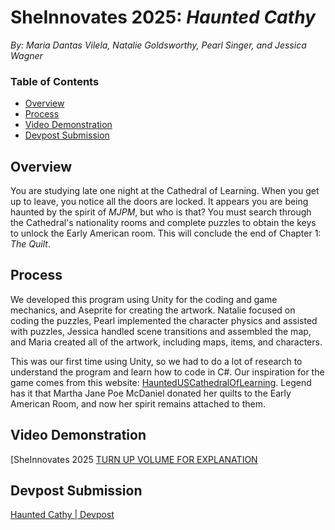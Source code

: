 # SheInnovates 2025: *Haunted Cathy*
*By: Maria Dantas Vilela, Natalie Goldsworthy, Pearl Singer, and Jessica Wagner*

### Table of Contents
- [Overview](#overview)
- [Process](#process)
- [Video Demonstration](#video-demonstration)
- [Devpost Submission](#devpost-submission)

## Overview
You are studying late one night at the Cathedral of Learning. When you get up to leave, you notice all the doors are locked. It appears you are being haunted by the spirit of *MJPM*, but who is that? You must search through the Cathedral's nationality rooms and complete puzzles to obtain the keys to unlock the Early American room. This will conclude the end of Chapter 1: *The Quilt*.

## Process
We developed this program using Unity for the coding and game mechanics, and Aseprite for creating the artwork. Natalie focused on coding the puzzles, Pearl implemented the character physics and assisted with puzzles, Jessica handled scene transitions and assembled the map, and Maria created all of the artwork, including maps, items, and characters. 

This was our first time using Unity, so we had to do a lot of research to understand the program and learn how to code in C#. Our inspiration for the game comes from this website: [HauntedUSCathedralOfLearning](https://hauntedus.com/pennsylvania/cathedral-learning-pitts-university/). Legend has it that Martha Jane Poe McDaniel donated her quilts to the Early American Room, and now her spirit remains attached to them.

## Video Demonstration
[SheInnovates 2025 [TURN UP VOLUME FOR EXPLANATION](https://youtu.be/EOSOwG_hACk)
## Devpost Submission
[Haunted Cathy | Devpost](https://devpost.com/software/haunted-cathy)
